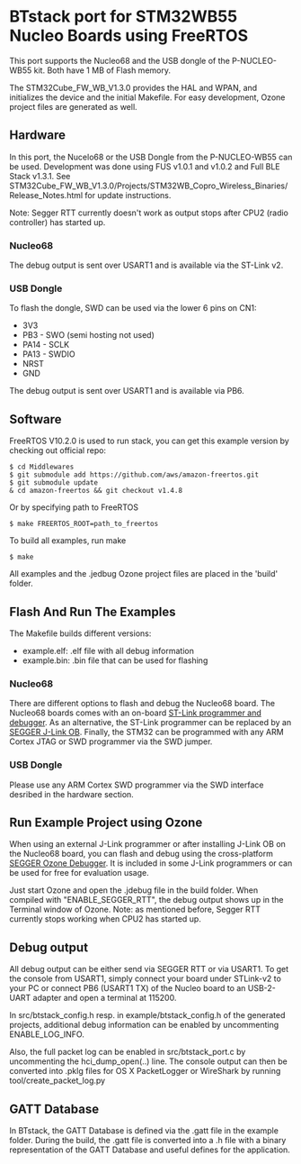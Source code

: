 # BTstack port for STM32WB55 Nucleo Boards using FreeRTOS

This port supports the Nucleo68 and the USB dongle of the P-NUCLEO-WB55 kit. Both have 1 MB of Flash memory.

The STM32Cube_FW_WB_V1.3.0 provides the HAL and WPAN, and initializes the device and the initial Makefile.
For easy development, Ozone project files are generated as well.

## Hardware

In this port, the Nucelo68 or the USB Dongle from the P-NUCLEO-WB55 can be used.
Development was done using FUS v1.0.1 and v1.0.2 and Full BLE Stack v1.3.1.
See STM32Cube_FW_WB_V1.3.0/Projects/STM32WB_Copro_Wireless_Binaries/Release_Notes.html for update instructions.

Note: Segger RTT currently doesn't work as output stops after CPU2 (radio controller) has started up.

### Nucleo68

The debug output is sent over USART1 and is available via the ST-Link v2.

### USB Dongle

To flash the dongle, SWD can be used via the lower 6 pins on CN1:
  - 3V3
  - PB3 - SWO (semi hosting not used)
  - PA14 - SCLK
  - PA13 - SWDIO
  - NRST
  - GND

The debug output is sent over USART1 and is available via PB6.

## Software

FreeRTOS V10.2.0 is used to run stack, you can get this example version by checking out official repo:

	$ cd Middlewares
	$ git submodule add https://github.com/aws/amazon-freertos.git
	$ git submodule update
	& cd amazon-freertos && git checkout v1.4.8

Or by specifying path to FreeRTOS

	$ make FREERTOS_ROOT=path_to_freertos

To build all examples, run make

	$ make

All examples and the .jedbug Ozone project files are placed in the 'build' folder.

## Flash And Run The Examples

The Makefile builds different versions: 
- example.elf: .elf file with all debug information
- example.bin: .bin file that can be used for flashing

### Nucleo68

There are different options to flash and debug the Nucleo68 board. The Nucleo68 boards comes with an on-board [ST-Link programmer and debugger](https://www.st.com/en/development-tools/st-link-v2.html). As an alternative, the ST-Link programmer can be replaced by an [SEGGER J-Link OB](https://www.segger.com/products/debug-probes/j-link/models/other-j-links/st-link-on-board/). Finally, the STM32 can be programmed with any ARM Cortex JTAG or SWD programmer via the SWD jumper.

### USB Dongle

Please use any ARM Cortex SWD programmer via the SWD interface desribed in the hardware section.

## Run Example Project using Ozone

When using an external J-Link programmer or after installing J-Link OB on the Nucleo68 board, you can flash and debug using the cross-platform [SEGGER Ozone Debugger](https://www.segger.com/products/development-tools/ozone-j-link-debugger/). It is included in some J-Link programmers or can be used for free for evaluation usage.

Just start Ozone and open the .jdebug file in the build folder. When compiled with "ENABLE_SEGGER_RTT", the debug output shows up in the Terminal window of Ozone. Note: as mentioned before, Segger RTT currently stops working when CPU2 has started up.

## Debug output

All debug output can be either send via SEGGER RTT or via USART1. To get the console from USART1, simply connect your board under STLink-v2 to your PC or connect PB6 (USART1 TX) of the Nucleo board to an USB-2-UART adapter and open a terminal at 115200.

In src/btstack_config.h resp. in example/btstack_config.h of the generated projects, additional debug information can be enabled by uncommenting ENABLE_LOG_INFO.

Also, the full packet log can be enabled in src/btstack_port.c by uncommenting the hci_dump_open(..) line. The console output can then be converted into .pklg files for OS X PacketLogger or WireShark by running tool/create_packet_log.py

## GATT Database
In BTstack, the GATT Database is defined via the .gatt file in the example folder. During the build, the .gatt file is converted into a .h file with a binary representation of the GATT Database and useful defines for the application.
